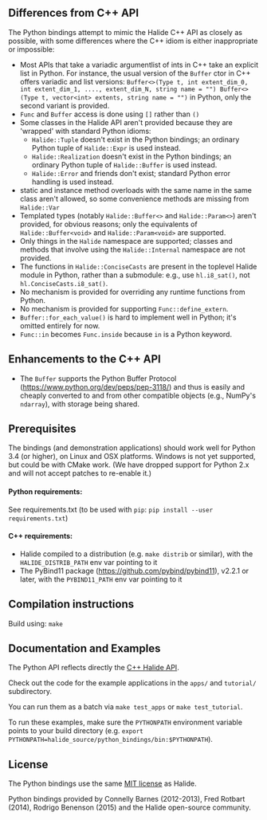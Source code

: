## Differences from C++ API

The Python bindings attempt to mimic the Halide C++ API as closely as possible,
with some differences where the C++ idiom is either inappropriate or impossible:

-   Most APIs that take a variadic argumentlist of ints in C++ take an explicit
    list in Python. For instance, the usual version of the `Buffer` ctor in C++
    offers variadic and list versions: `Buffer<>(Type t, int extent_dim_0, int
    extent_dim_1, ...., extent_dim_N, string name = "") Buffer<>(Type t,
    vector<int> extents, string name = "")` in Python, only the second variant
    is provided.
-   `Func` and `Buffer` access is done using `[]` rather than `()`
-   Some classes in the Halide API aren't provided because they are 'wrapped'
    with standard Python idioms:
    -   `Halide::Tuple` doesn't exist in the Python bindings; an ordinary Python
        tuple of `Halide::Expr` is used instead.
    -   `Halide::Realization` doesn't exist in the Python bindings; an ordinary
        Python tuple of `Halide::Buffer` is used instead.
    -   `Halide::Error` and friends don't exist; standard Python error handling
        is used instead.
-   static and instance method overloads with the same name in the same class
    aren't allowed, so some convenience methods are missing from `Halide::Var`
-   Templated types (notably `Halide::Buffer<>` and `Halide::Param<>`) aren't
    provided, for obvious reasons; only the equivalents of
    `Halide::Buffer<void>` and `Halide::Param<void>` are supported.
-   Only things in the `Halide` namespace are supported; classes and methods
    that involve using the `Halide::Internal` namespace are not provided.
-   The functions in `Halide::ConciseCasts` are present in the toplevel Halide
    module in Python, rather than a submodule: e.g., use `hl.i8_sat()`, not
    `hl.ConciseCasts.i8_sat()`.
-   No mechanism is provided for overriding any runtime functions from Python.
-   No mechanism is provided for supporting `Func::define_extern`.
-   `Buffer::for_each_value()` is hard to implement well in Python; it's omitted
    entirely for now.
-   `Func::in` becomes `Func.inside` because `in` is a Python keyword.

## Enhancements to the C++ API

-   The `Buffer` supports the Python Buffer Protocol
    (https://www.python.org/dev/peps/pep-3118/) and thus is easily and cheaply
    converted to and from other compatible objects (e.g., NumPy's `ndarray`),
    with storage being shared.

## Prerequisites

The bindings (and demonstration applications) should work well for Python 3.4
(or higher), on Linux and OSX platforms. Windows is not yet supported, but could
be with CMake work. (We have dropped support for Python 2.x and will not accept
patches to re-enable it.)

#### Python requirements:

See requirements.txt (to be used with `pip`: `pip install --user
requirements.txt`)

#### C++ requirements:

-   Halide compiled to a distribution (e.g. `make distrib` or similar), with the
    `HALIDE_DISTRIB_PATH` env var pointing to it
-   The PyBind11 package (https://github.com/pybind/pybind11), v2.2.1 or later,
    with the `PYBIND11_PATH` env var pointing to it

## Compilation instructions

Build using: `make`

## Documentation and Examples

The Python API reflects directly the
[C++ Halide API](http://halide-lang.org/docs).

Check out the code for the example applications in the `apps/` and `tutorial/`
subdirectory.

You can run them as a batch via `make test_apps` or `make test_tutorial`.

To run these examples, make sure the `PYTHONPATH` environment variable points to
your build directory (e.g. `export
PYTHONPATH=halide_source/python_bindings/bin:$PYTHONPATH`).

## License

The Python bindings use the same
[MIT license](https://github.com/halide/Halide/blob/master/LICENSE.txt) as
Halide.

Python bindings provided by Connelly Barnes (2012-2013), Fred Rotbart (2014),
Rodrigo Benenson (2015) and the Halide open-source community.
